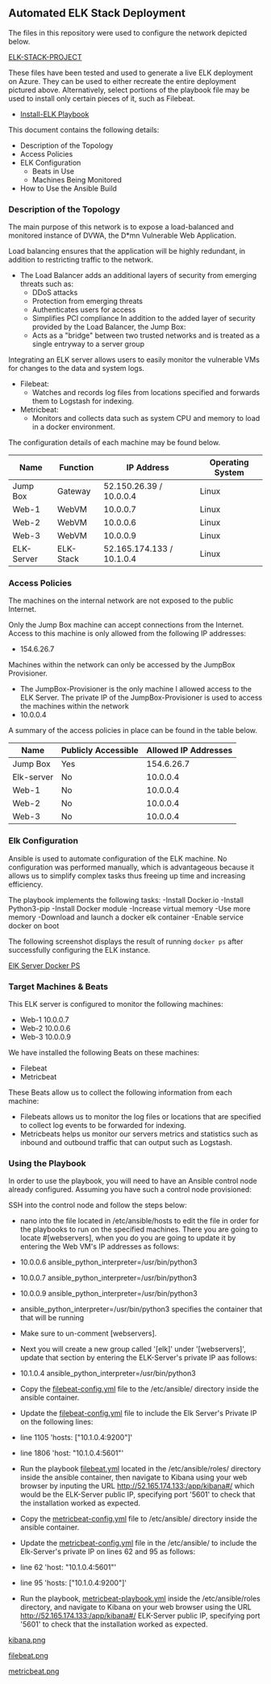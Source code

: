 ## Automated ELK Stack Deployment

The files in this repository were used to configure the network depicted below.

[ELK-STACK-PROJECT](https://github.com/jvicious126/Elk-Stack-/blob/fa48380fcd283f5852e5e17531acb8569f39d781/Images/ELK-STACK-PROJECT.drawio.png)

These files have been tested and used to generate a live ELK deployment on Azure. They can be used to either recreate the entire deployment pictured above. Alternatively, select portions of the playbook file may be used to install only certain pieces of it, such as Filebeat.

  - [Install-ELK Playbook](https://github.com/jvicious126/Elk-Stack/blob/a70b388802344eb585b5054ae3b9e15065c177e2/Ansible/install-elk.yml)

This document contains the following details:
- Description of the Topology
- Access Policies
- ELK Configuration
  - Beats in Use
  - Machines Being Monitored
- How to Use the Ansible Build


### Description of the Topology

The main purpose of this network is to expose a load-balanced and monitored instance of DVWA, the D*mn Vulnerable Web Application.

Load balancing ensures that the application will be highly redundant, in addition to restricting traffic to the network.

- The Load Balancer adds an additional layers of security from emerging threats such as: 
  - DDoS attacks
  - Protection from emerging threats
  - Authenticates users for access 
  - Simplifies PCI compliance 
In addition to the added layer of security provided by the Load Balancer, the Jump Box: 
  - Acts as a "bridge" between two trusted networks and is treated as a single entryway to a server group

Integrating an ELK server allows users to easily monitor the vulnerable VMs for changes to the data and system logs.
- Filebeat: 
  - Watches and records log files from locations specified and forwards them to Logstash for indexing.
- Metricbeat: 
  - Monitors and collects data such as system CPU and memory to load in a docker environment.

The configuration details of each machine may be found below.

| Name      | Function | IP Address                | Operating System |
|-----------|----------|---------------------------|------------------|
| Jump Box  | Gateway  | 52.150.26.39 / 10.0.0.4   | Linux            |
| Web-1     | WebVM    | 10.0.0.7                  | Linux            |
| Web-2     | WebVM    | 10.0.0.6                  | Linux            |
| Web-3     | WebVM    | 10.0.0.9                  | Linux            |
| ELK-Server| ELK-Stack| 52.165.174.133 / 10.1.0.4 | Linux            |

### Access Policies

The machines on the internal network are not exposed to the public Internet. 

Only the Jump Box machine can accept connections from the Internet. Access to this machine is only allowed from the following IP addresses:
- 154.6.26.7

Machines within the network can only be accessed by the JumpBox Provisioner.
- The JumpBox-Provisioner is the only machine I allowed access to the ELK Server. The private IP of the JumpBox-Provisioner is used to access the machines within the network
- 10.0.0.4

A summary of the access policies in place can be found in the table below.

| Name      | Publicly Accessible | Allowed IP Addresses |
|-----------|---------------------|----------------------|
| Jump Box  | Yes                 | 154.6.26.7           |
| Elk-server| No                  | 10.0.0.4             |
| Web-1     | No                  | 10.0.0.4             |
| Web-2     | No                  | 10.0.0.4             |
| Web-3     | No                  | 10.0.0.4             |

### Elk Configuration

Ansible is used to automate configuration of the ELK machine. No configuration was performed manually, which is advantageous because it allows us to simplify complex tasks thus freeing up time and increasing efficiency.


The playbook implements the following tasks:
-Install Docker.io
-Install Python3-pip
-Install Docker module
-Increase virtual memory
-Use more memory
-Download and launch a docker elk container
-Enable service docker on boot


The following screenshot displays the result of running `docker ps` after successfully configuring the ELK instance.

[ElK Server Docker PS](https://github.com/jvicious126/Elk-Stack/blob/806db5647e93235330db334704a0fcf6d97c51ef/Images/ElK-Server-Docker-PS.png)

### Target Machines & Beats
This ELK server is configured to monitor the following machines:
- Web-1 10.0.0.7
- Web-2 10.0.0.6
- Web-3 10.0.0.9

We have installed the following Beats on these machines:
- Filebeat
- Metricbeat

These Beats allow us to collect the following information from each machine:
- Filebeats allows us to monitor the log files or locations that are specified to collect log events to be forwarded for indexing.
- Metricbeats helps us monitor our servers metrics and statistics such as inbound and outbound traffic that can output such as Logstash.

### Using the Playbook
In order to use the playbook, you will need to have an Ansible control node already configured. Assuming you have such a control node provisioned: 

SSH into the control node and follow the steps below:

- nano into the file located in /etc/ansible/hosts to edit the file in order for the playbooks to run on the specified machines. There you are going to locate #[webservers], when you do you are going to update it by entering the Web VM's IP addresses as follows: 
- 10.0.0.6 ansible_python_interpreter=/usr/bin/python3 
- 10.0.0.7 ansible_python_interpreter=/usr/bin/python3
- 10.0.0.9 ansible_python_interpreter=/usr/bin/python3 
- ansible_python_interpreter=/usr/bin/python3 specifies the container that that will be running
- Make sure to un-comment [webservers]. 

- Next you will create a new group called '[elk]' under '[webservers]', update that section by entering the ELK-Server's private IP aas follows: 
- 10.1.0.4 ansible_python_interpreter=/usr/bin/python3
  
- Copy the [filebeat-config.yml](https://github.com/jvicious126/Elk-Stack/blob/4d0a4d312cedac783eb65a7a00166e4be088ddd7/Linux/filebeat-config.yml) file to the /etc/ansible/ directory inside the ansible container.

- Update the [filebeat-config.yml](https://github.com/jvicious126/Elk-Stack/blob/4d0a4d312cedac783eb65a7a00166e4be088ddd7/Linux/filebeat-config.yml) file to include the Elk Server's Private IP on the following lines:
- line 1105 'hosts: ["10.1.0.4:9200"]' 
- line 1806 'host: "10.1.0.4:5601"'

- Run the playbook [filebeat.yml](https://github.com/jvicious126/Elk-Stack/blob/717a4758e79d1f5983b7856df83b9ea4c6e87d87/Ansible/filebeat.yml) located in the /etc/ansible/roles/ directory inside the ansible container, then navigate to Kibana using your web browser by inputing the URL http://52.165.174.133:/app/kibana#/ which would be the ELK-Server public IP, specifying port '5601' to check that the installation worked as expected.


- Copy the [metricbeat-config.yml](https://github.com/jvicious126/Elk-Stack/blob/bfff4eccec3f2c8de9efe3c9ea5a8ed8236ff7ee/Linux/metricbeat-config.yml) file to /etc/ansible/ directory inside the ansible container.

- Update the [metricbeat-config.yml](https://github.com/jvicious126/Elk-Stack/blob/bfff4eccec3f2c8de9efe3c9ea5a8ed8236ff7ee/Linux/metricbeat-config.yml) file in the /etc/ansible/ to include the Elk-Server's private IP on lines 62 and 95 as follows:
- line 62 'host: "10.1.0.4:5601"'
- line 95 'hosts: ["10.1.0.4:9200"]'

- Run the playbook, [metricbeat-playbook.yml](https://github.com/jvicious126/Elk-Stack/blob/bfff4eccec3f2c8de9efe3c9ea5a8ed8236ff7ee/Ansible/metricbeat-playbook.yml) inside the /etc/ansible/roles directory, and navigate to Kibana on your web browser using the URL http://52.165.174.133:/app/kibana#/ ELK-Server public IP, specifying port '5601' to check that the installation worked as expected.

[kibana.png](https://github.com/jvicious126/Elk-Stack/blob/cb3d830abfccebe4c3796415fb494425ccae6b56/Images/Kibana.png)

[filebeat.png](https://github.com/jvicious126/Elk-Stack/blob/aabd29369f4711e06c771261f8adcb71835ef6e8/Images/filebeat.png)

[metricbeat.png](https://github.com/jvicious126/Elk-Stack/blob/5dcf97f0783f98b5b03b39474fe6fede9e963e86/Images/metricbeat%20.png)












